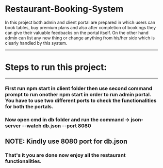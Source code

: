 # Restaurant-Booking-System
In this project both admin and client portal are prepared in which users can book tables, buy premium plans and also after completion of bookings they can give their valuable feedbacks on the portal itself. On the other hand admin can list any new thing or change anything from his/her side which is clearly handled by this system.

<hr/>
<h1>Steps to run this project:</h1>
<hr/>
<h3>First run npm start in client folder then use second command prompt to run onother npm start in order to run admin portal. You have to use two different ports to check the 
functionalities for both the portals.</h3>

<h3>Now open cmd in db folder and run the command -> json-server --watch db.json --port 8080</h3>
<h2>NOTE: Kindly use 8080 port for db.json</h2>

<h3>That's it you are done now enjoy all the restaurant functionalities.</h3>
